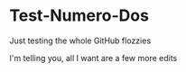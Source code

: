 # Test-Numero-Dos
Just testing the whole GitHub flozzies

I'm telling you, all I want are a few more edits
